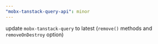```yaml
---
"mobx-tanstack-query-api": minor
---
```


update `mobx-tanstack-query` to latest (`remove()` methods and `removeOnDestroy` option)
